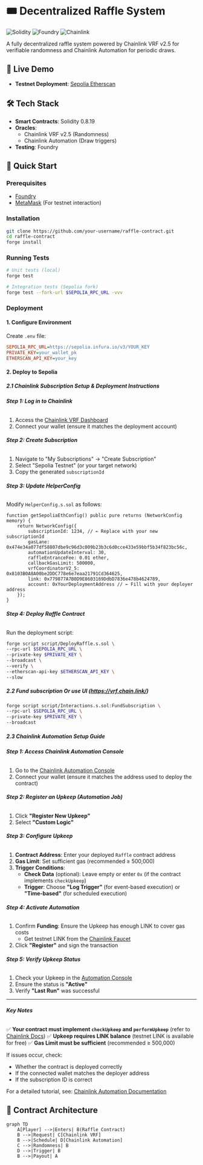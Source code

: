 # 🎟️ Decentralized Raffle System

![Solidity](https://img.shields.io/badge/Solidity-0.8.19-blue)
![Foundry](https://img.shields.io/badge/Tested%20with-Foundry-orange)
![Chainlink](https://img.shields.io/badge/Powered%20by-Chainlink-blueviolet)

A fully decentralized raffle system powered by Chainlink VRF v2.5 for verifiable randomness and Chainlink Automation for periodic draws.

## 📌 Live Demo
- **Testnet Deployment**: [Sepolia Etherscan](https://sepolia.etherscan.io/address/0xA72A84fD5a7c14435E6bDfEBfA94089942253F0a)

## 🛠️ Tech Stack
- **Smart Contracts**: Solidity 0.8.19
- **Oracles**: 
  - Chainlink VRF v2.5 (Randomness)
  - Chainlink Automation (Draw triggers)
- **Testing**: Foundry 

## 🚀 Quick Start

### Prerequisites
- [Foundry](https://book.getfoundry.sh/getting-started/installation)
- [MetaMask](https://metamask.io/) (For testnet interaction)

### Installation
```bash
git clone https://github.com/your-username/raffle-contract.git
cd raffle-contract
forge install
```

### Running Tests

```bash
# Unit tests (local)
forge test

# Integration tests (Sepolia fork)
forge test --fork-url $SEPOLIA_RPC_URL -vvv
```

### Deployment

#### 1. Configure Environment

Create `.env` file:

```ini
SEPOLIA_RPC_URL=https://sepolia.infura.io/v3/YOUR_KEY
PRIVATE_KEY=your_wallet_pk
ETHERSCAN_API_KEY=your_key
```

#### 2. Deploy to Sepolia

##### 2.1 **Chainlink Subscription Setup & Deployment Instructions**

###### **Step 1: Log in to Chainlink**

1. Access the [Chainlink VRF Dashboard](https://vrf.chain.link/)
2. Connect your wallet (ensure it matches the deployment account)

###### **Step 2: Create Subscription**

1. Navigate to "My Subscriptions" → "Create Subscription"
2. Select "Sepolia Testnet" (or your target network)
3. Copy the generated `subscriptionId`

###### **Step 3: Update HelperConfig**

Modify `HelperConfig.s.sol` as follows:

```solidity
function getSepoliaEthConfig() public pure returns (NetworkConfig memory) {
    return NetworkConfig({
        subscriptionId: 1234, // ← Replace with your new subscriptionId
        gasLane: 0x474e34a077df58807dbe9c96d3c009b23b3c6d0cce433e59bbf5b34f823bc56c,
        automationUpdateInterval: 30,
        raffleEntranceFee: 0.01 ether,
        callbackGasLimit: 500000,
        vrfCoordinatorV2_5: 0x8103B0A8A00be2DDC778e6e7eaa21791Cd364625,
        link: 0x779877A7B0D9E8603169DdbD7836e478b4624789,
        account: 0xYourDeploymentAddress // ← Fill with your deployer address
    });
}
```

###### **Step 4: Deploy Raffle Contract**

Run the deployment script:

```bash
forge script script/DeployRaffle.s.sol \
--rpc-url $SEPOLIA_RPC_URL \
--private-key $PRIVATE_KEY \
--broadcast \
--verify \
--etherscan-api-key $ETHERSCAN_API_KEY \
--slow
```

##### 2.2 Fund subscription Or  use UI (https://vrf.chain.link/)

```bash
forge script script/Interactions.s.sol:FundSubscription \
--rpc-url $SEPOLIA_RPC_URL \
--private-key $PRIVATE_KEY \
--broadcast
```

##### 2.3 **Chainlink Automation Setup Guide**

###### **Step 1: Access Chainlink Automation Console**

1. Go to the [Chainlink Automation Console](https://automation.chain.link/)
2. Connect your wallet (ensure it matches the address used to deploy the contract)

###### **Step 2: Register an Upkeep (Automation Job)**

1. Click **"Register New Upkeep"**
2. Select **"Custom Logic"**

###### **Step 3: Configure Upkeep**

1. **Contract Address**: Enter your deployed `Raffle` contract address
2. **Gas Limit**: Set sufficient gas (recommended ≥ 500,000)
3. **Trigger Conditions**:
   - **Check Data** (optional): Leave empty or enter `0x` (if the contract implements `checkUpkeep`)
   - **Trigger**: Choose **"Log Trigger"** (for event-based execution) or **"Time-based"** (for scheduled execution)

###### **Step 4: Activate Automation**

1. Confirm **Funding**: Ensure the Upkeep has enough LINK to cover gas costs
   - Get testnet LINK from the [Chainlink Faucet](https://faucets.chain.link/)
2. Click **"Register"** and sign the transaction

###### **Step 5: Verify Upkeep Status**

1. Check your Upkeep in the [Automation Console](https://automation.chain.link/)
2. Ensure the status is **"Active"**
3. Verify **"Last Run"** was successful

------

###### **Key Notes**

✅ **Your contract must implement `checkUpkeep` and `performUpkeep`** (refer to [Chainlink Docs](https://docs.chain.link/chainlink-automation))
✅ **Upkeep requires LINK balance** (testnet LINK is available for free)
✅ **Gas Limit must be sufficient** (recommended ≥ 500,000)

If issues occur, check:

- Whether the contract is deployed correctly
- If the connected wallet matches the deployer address
- If the subscription ID is correct

For a detailed tutorial, see: [Chainlink Automation Documentation](https://docs.chain.link/chainlink-automation)



## 📖 Contract Architecture

```mermaid
graph TD
    A[Player] -->|Enters| B(Raffle Contract)
    B -->|Request| C[Chainlink VRF]
    B -->|Schedule| D[Chainlink Automation]
    C -->|Randomness| B
    D -->|Trigger| B
    B -->|Payout| A
```

